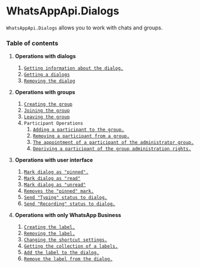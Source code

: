 # WhatsAppApi.Dialogs
`WhatsAppApi.Dialogs` allows you to work with chats and groups.

### Table of contents

1.  **Operations with dialogs**
    1.  [`Getting information about the dialog.`](DialogOperations/GetDialog.md)
    2.  [`Getting a dialogs`](DialogOperations/GetDialogs.md)
    3.  [`Removing the dialog`](DialogOperations/RemoveDialog.md)

2.  **Operations with groups**
    1. [`Creating the group`](GroupOperations/CreateGroup.md)
    2. [`Joining the group`](GroupOperations/JoinGroup.md)
    3. [`Leaving the group`](GroupOperations/LeaveGroup.md)
    4. `Participant Operations`
        1. [`Adding a participant to the group.`](GroupOperations/ParticipantOperations/AddParticipant.md)
        2. [`Removing a participant from a group.`](GroupOperations/ParticipantOperations/RemoveParticipant.md)
        3. [`The appointment of a participant of the administrator group.`](GroupOperations/ParticipantOperations/PromoteParticipant.md)
        4. [`Depriving a participant of the group administration rights.`](GroupOperations/ParticipantOperations/DemoteParticipant.md)

3.  **Operations with user interface**
    1.  [`Mark dialog as "pinned".`](UIOperations/PinChat.md)
    2.  [`Mark dialog as "read"`](UIOperations/ReadChat.md)
    3.  [`Mark dialog as "unread"`](UIOperations/UnReadChat.md)
    4.  [`Removes the "pinned" mark.`](UIOperations/UnpinChat.md)
    5.  [`Send "Typing" status to dialog.`](UIOperations/SendTypingStatus.md)
    6.  [`Send "Recording" status to dialog.`](UIOperations/SendVoiceRecordingStatus.md)
    
4. **Operations with only WhatsApp Business** 
    1.  [`Creating the label.`](WhatsAppBusinessOperations/CreateLabel.md)
    2.  [`Removing the label.`](WhatsAppBusinessOperations/RemoveLabel.md)
    3.  [`Changing the shortcut settings.`](WhatsAppBusinessOperations/UpdateLabel.md)
    4.  [`Getting the collection of a labels.`](WhatsAppBusinessOperations/GetLabels.md)
    5.  [`Add the label to the dialog.`](WhatsAppBusinessOperations/LabeledChat.md)
    6.  [`Remove the label from the dialog.`](WhatsAppBusinessOperations/UnlabeledChat.md)